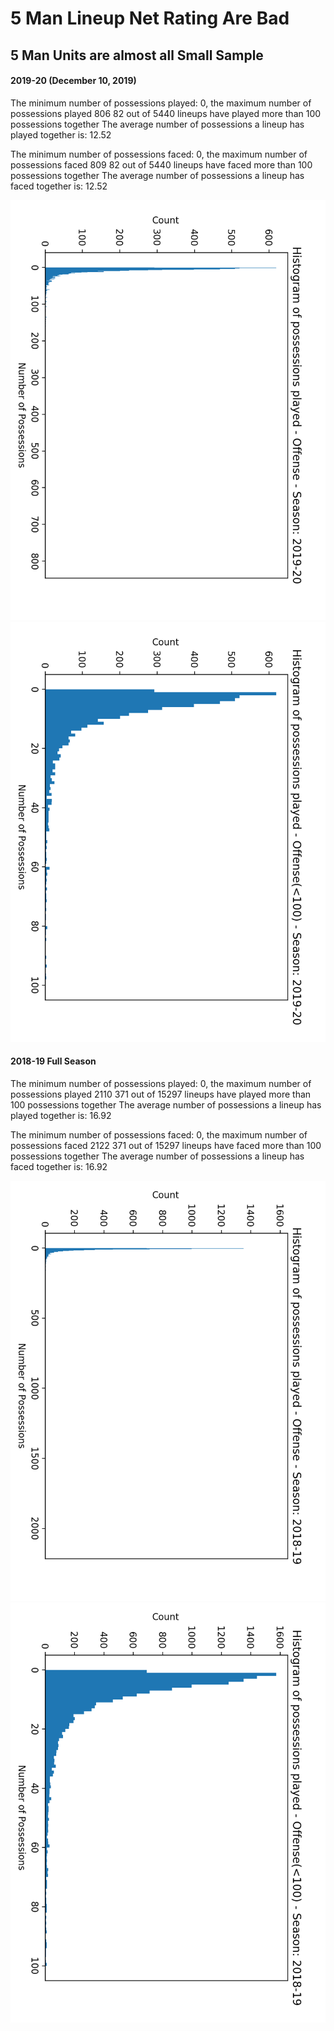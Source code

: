# 5 Man Lineup Net Rating Are Bad

## 5 Man Units are almost all Small Sample

#### 2019-20 (December 10, 2019)
The minimum number of possessions played: 0, the maximum number of possessions played 806
82 out of 5440 lineups have played more than 100 possessions together
The average number of possessions a lineup has played together is: 12.52


The minimum number of possessions faced: 0, the maximum number of possessions faced 809
82 out of 5440 lineups have faced more than 100 possessions together
The average number of possessions a lineup has faced together is: 12.52

![2019-20 5 Man Unit Possession Histogram](plots/PossessionHisto1920.png)
![2019-20 5 Man Unit Possession Histogram (<100 Possession)](plots/PossessionHisto1920_100.png)

#### 2018-19 Full Season
The minimum number of possessions played: 0, the maximum number of possessions played 2110
371 out of 15297 lineups have played more than 100 possessions together
The average number of possessions a lineup has played together is: 16.92


The minimum number of possessions faced: 0, the maximum number of possessions faced 2122
371 out of 15297 lineups have faced more than 100 possessions together
The average number of possessions a lineup has faced together is: 16.92

![2018-19 5 Man Unit Possession Histogram](plots/PossessionHisto1819.png)
![2018-19 5 Man Unit Possession Histogram (<100 Possession)](plots/PossessionHisto1819_100.png)

##

##
